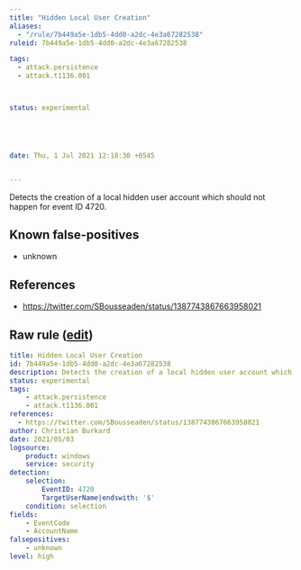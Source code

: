 ```yaml
---
title: "Hidden Local User Creation"
aliases:
  - "/rule/7b449a5e-1db5-4dd0-a2dc-4e3a67282538"
ruleid: 7b449a5e-1db5-4dd0-a2dc-4e3a67282538

tags:
  - attack.persistence
  - attack.t1136.001



status: experimental





date: Thu, 1 Jul 2021 12:18:30 +0545


---
```


Detects the creation of a local hidden user account which should not happen for event ID 4720.

<!--more-->


## Known false-positives

* unknown



## References

* https://twitter.com/SBousseaden/status/1387743867663958021


## Raw rule ([edit](https://github.com/SigmaHQ/sigma/edit/master/rules/windows/builtin/security/win_hidden_user_creation.yml))
```yaml
title: Hidden Local User Creation
id: 7b449a5e-1db5-4dd0-a2dc-4e3a67282538
description: Detects the creation of a local hidden user account which should not happen for event ID 4720.
status: experimental
tags:
    - attack.persistence
    - attack.t1136.001
references:
  - https://twitter.com/SBousseaden/status/1387743867663958021
author: Christian Burkard
date: 2021/05/03
logsource:
    product: windows
    service: security
detection:
    selection:
        EventID: 4720
        TargetUserName|endswith: '$'
    condition: selection
fields:
    - EventCode
    - AccountName
falsepositives:
    - unknown
level: high

```
